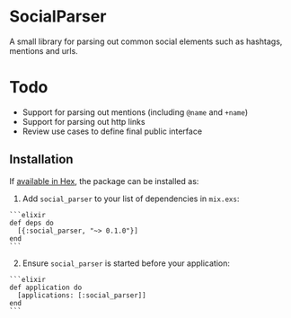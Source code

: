 # SocialParser

A small library for parsing out common social elements such as hashtags, mentions and urls.

# Todo

* Support for parsing out mentions (including `@name` and `+name`)
* Support for parsing out http links
* Review use cases to define final public interface

## Installation

If [available in Hex](https://hex.pm/docs/publish), the package can be installed as:

  1. Add `social_parser` to your list of dependencies in `mix.exs`:

    ```elixir
    def deps do
      [{:social_parser, "~> 0.1.0"}]
    end
    ```

  2. Ensure `social_parser` is started before your application:

    ```elixir
    def application do
      [applications: [:social_parser]]
    end
    ```
